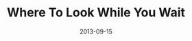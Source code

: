 ---
title: "Where To Look While You Wait"
speaker: "Barry Gin"
date: "2013-09-15"
sermonUrl: "//35.190.93.184/sermons/20130915_sunday_pastor_barry_patience_where_to_look_while_you_wait.mp3"
---